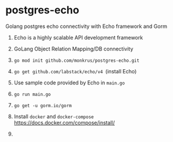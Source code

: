 # postgres-echo
Golang postgres echo connectivity with Echo framework and Gorm

1. Echo is a highly scalable API development framework

2. GoLang Object Relation Mapping/DB connectivity

3. `go mod init github.com/monkrus/postgres-echo.git`

4. `go get github.com/labstack/echo/v4 `(install Echo)

5. Use sample code provided by Echo in `main.go`

6. `go run main.go`

7. `go get -u gorm.io/gorm`

8. Install `docker` and `docker-compose` https://docs.docker.com/compose/install/

9. 



